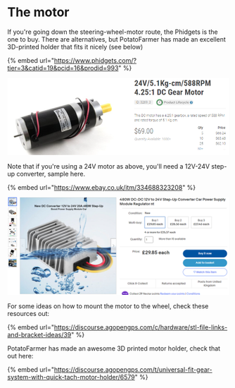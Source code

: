 # The motor

If you're going down the steering-wheel-motor route, the Phidgets is the one to buy. There are alternatives, but PotatoFarmer has made an excellent 3D-printed holder that fits it nicely (see below)

{% embed url="https://www.phidgets.com/?tier=3&catid=19&pcid=16&prodid=993" %}

![](../../.gitbook/assets/image.png)

Note that if you're using a 24V motor as above, you'll need a 12V-24V step-up converter, sample here.

{% embed url="https://www.ebay.co.uk/itm/334688323208" %}

![](<../../.gitbook/assets/image (1).png>)

For some ideas on how to mount the motor to the wheel, check these resources out:

{% embed url="https://discourse.agopengps.com/c/hardware/stl-file-links-and-bracket-ideas/39" %}

PotatoFarmer has made an awesome 3D printed motor holder, check that out here:

{% embed url="https://discourse.agopengps.com/t/universal-fit-gear-system-with-quick-tach-motor-holder/6579" %}
